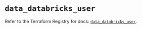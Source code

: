 # `data_databricks_user`

Refer to the Terraform Registry for docs: [`data_databricks_user`](https://registry.terraform.io/providers/databricks/databricks/1.35.0/docs/data-sources/user).
